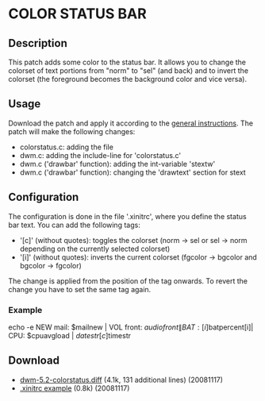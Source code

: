 # COLOR STATUS BAR #

## Description ##

This patch adds some color to the status bar. It allows you to change the colorset of text portions from "norm" to "sel" (and back) and to invert the colorset (the foreground becomes the background color and vice versa).


## Usage ##

Download the patch and apply it according to the [general instructions](.). The patch will make the following changes:

 * colorstatus.c: adding the file
 * dwm.c: adding the include-line for 'colorstatus.c'
 * dwm.c ('drawbar' function): adding the int-variable 'stextw'
 * dwm.c ('drawbar' function): changing the 'drawtext' section for stext


## Configuration ##

The configuration is done in the file '.xinitrc', where you define the status bar text. You can add the following tags:

 * '[c]' (without quotes): toggles the colorset (norm -> sel or sel -> norm depending on the currently selected colorset)
 * '[i]' (without quotes): inverts the current colorset (fgcolor -> bgcolor and bgcolor -> fgcolor)

The change is applied from the position of the tag onwards. To revert the change you have to set the same tag again.

### Example ###
echo -e NEW mail: $mailnew \| VOL front: $audiofront \| BAT:[i]$batpercent[i]\| CPU: $cpuavgload \| $datestr[c]$timestr


## Download ##

 * [dwm-5.2-colorstatus.diff](dwm-5.2-colorstatus.diff) (4.1k, 131 additional lines) (20081117)
 * [.xinitrc example](dwm-5.2-colorstatus.xinitrc) (0.8k) (20081117)

